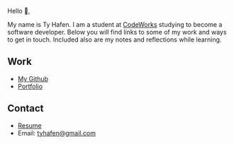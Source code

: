 Hello 👋, 

My name is Ty Hafen. I am a student at [CodeWorks](https://boisecodeworks.com) studying to become a software developer. Below you will find links to some of my work and ways to get in touch. Included also are my notes and reflections while learning. 

## Work

  + [My Github](https://github.com/TyHafen)
  + [Portfolio](https://TyHafen.github.io/)

## Contact

  + [Resume](https://TyHafen.github.io/resume)
  + Email: tyhafen@gmail.com
  
